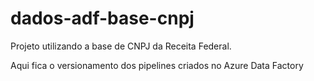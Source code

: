 # dados-adf-base-cnpj
Projeto utilizando a base de CNPJ da Receita Federal.

Aqui fica o versionamento dos pipelines criados no Azure Data Factory
